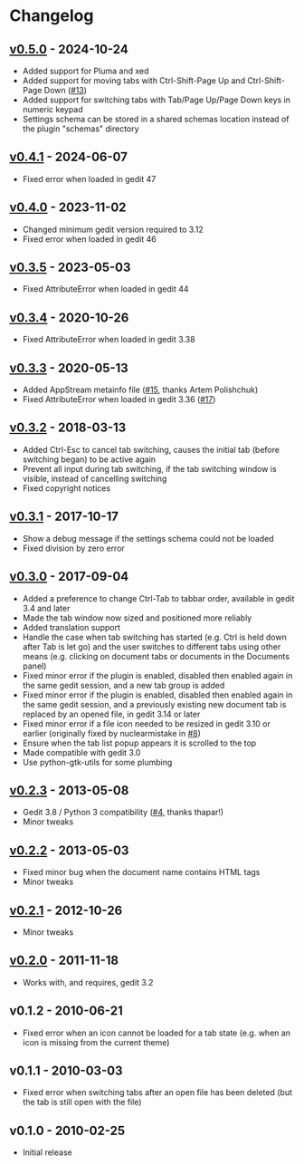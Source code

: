 # Changelog

## [v0.5.0] - 2024-10-24
* Added support for Pluma and xed
* Added support for moving tabs with Ctrl-Shift-Page Up and
  Ctrl-Shift-Page Down ([#13])
* Added support for switching tabs with Tab/Page Up/Page Down keys in
  numeric keypad
* Settings schema can be stored in a shared schemas location instead of
  the plugin "schemas" directory

## [v0.4.1] - 2024-06-07
* Fixed error when loaded in gedit 47

## [v0.4.0] - 2023-11-02
* Changed minimum gedit version required to 3.12
* Fixed error when loaded in gedit 46

## [v0.3.5] - 2023-05-03
* Fixed AttributeError when loaded in gedit 44

## [v0.3.4] - 2020-10-26
* Fixed AttributeError when loaded in gedit 3.38

## [v0.3.3] - 2020-05-13
* Added AppStream metainfo file ([#15], thanks Artem Polishchuk)
* Fixed AttributeError when loaded in gedit 3.36 ([#17])

## [v0.3.2] - 2018-03-13
* Added Ctrl-Esc to cancel tab switching, causes the initial tab (before
  switching began) to be active again
* Prevent all input during tab switching, if the tab switching window is
  visible, instead of cancelling switching
* Fixed copyright notices

## [v0.3.1] - 2017-10-17
* Show a debug message if the settings schema could not be loaded
* Fixed division by zero error

## [v0.3.0] - 2017-09-04
* Added a preference to change Ctrl-Tab to tabbar order, available
  in gedit 3.4 and later
* Made the tab window now sized and positioned more reliably
* Added translation support
* Handle the case when tab switching has started (e.g. Ctrl is held down
  after Tab is let go) and the user switches to different tabs using
  other means (e.g. clicking on document tabs or documents in the
  Documents panel)
* Fixed minor error if the plugin is enabled, disabled then enabled
  again in the same gedit session, and a new tab group is added
* Fixed minor error if the plugin is enabled, disabled then enabled
  again in the same gedit session, and a previously existing new
  document tab is replaced by an opened file, in gedit 3.14 or later
* Fixed minor error if a file icon needed to be resized in gedit 3.10 or
  earlier (originally fixed by nuclearmistake in [#8])
* Ensure when the tab list popup appears it is scrolled to the top
* Made compatible with gedit 3.0
* Use python-gtk-utils for some plumbing

## [v0.2.3] - 2013-05-08
* Gedit 3.8 / Python 3 compatibility ([#4], thanks thapar!)
* Minor tweaks

## [v0.2.2] - 2013-05-03
* Fixed minor bug when the document name contains HTML tags
* Minor tweaks

## [v0.2.1] - 2012-10-26
* Minor tweaks

## [v0.2.0] - 2011-11-18
* Works with, and requires, gedit 3.2

## v0.1.2 - 2010-06-21
* Fixed error when an icon cannot be loaded for a tab state (e.g. when
  an icon is missing from the current theme)

## v0.1.1 - 2010-03-03
* Fixed error when switching tabs after an open file has been deleted
  (but the tab is still open with the file)

## v0.1.0 - 2010-02-25
* Initial release


[v0.5.0]: https://github.com/jefferyto/gedit-control-your-tabs/compare/v0.4.1...v0.5.0
[v0.4.1]: https://github.com/jefferyto/gedit-control-your-tabs/compare/v0.4.0...v0.4.1
[v0.4.0]: https://github.com/jefferyto/gedit-control-your-tabs/compare/v0.3.5...v0.4.0
[v0.3.5]: https://github.com/jefferyto/gedit-control-your-tabs/compare/v0.3.4...v0.3.5
[v0.3.4]: https://github.com/jefferyto/gedit-control-your-tabs/compare/v0.3.3...v0.3.4
[v0.3.3]: https://github.com/jefferyto/gedit-control-your-tabs/compare/v0.3.2...v0.3.3
[v0.3.2]: https://github.com/jefferyto/gedit-control-your-tabs/compare/v0.3.1...v0.3.2
[v0.3.1]: https://github.com/jefferyto/gedit-control-your-tabs/compare/v0.3.0...v0.3.1
[v0.3.0]: https://github.com/jefferyto/gedit-control-your-tabs/compare/v0.2.3...v0.3.0
[v0.2.3]: https://github.com/jefferyto/gedit-control-your-tabs/compare/v0.2.2...v0.2.3
[v0.2.2]: https://github.com/jefferyto/gedit-control-your-tabs/compare/v0.2.1...v0.2.2
[v0.2.1]: https://github.com/jefferyto/gedit-control-your-tabs/compare/v0.2.0...v0.2.1
[v0.2.0]: https://github.com/jefferyto/gedit-control-your-tabs/compare/v0.1.2...v0.2.0

[#4]: https://github.com/jefferyto/gedit-control-your-tabs/pull/4
[#8]: https://github.com/jefferyto/gedit-control-your-tabs/pull/8
[#13]: https://github.com/jefferyto/gedit-control-your-tabs/issues/13
[#15]: https://github.com/jefferyto/gedit-control-your-tabs/pull/15
[#17]: https://github.com/jefferyto/gedit-control-your-tabs/issues/17
